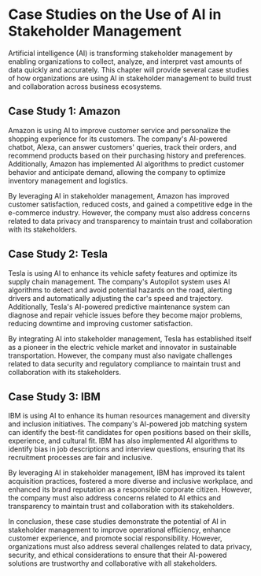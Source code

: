 Case Studies on the Use of AI in Stakeholder Management
==========================================================================================================

Artificial intelligence (AI) is transforming stakeholder management by enabling organizations to collect, analyze, and interpret vast amounts of data quickly and accurately. This chapter will provide several case studies of how organizations are using AI in stakeholder management to build trust and collaboration across business ecosystems.

Case Study 1: Amazon
--------------------

Amazon is using AI to improve customer service and personalize the shopping experience for its customers. The company's AI-powered chatbot, Alexa, can answer customers' queries, track their orders, and recommend products based on their purchasing history and preferences. Additionally, Amazon has implemented AI algorithms to predict customer behavior and anticipate demand, allowing the company to optimize inventory management and logistics.

By leveraging AI in stakeholder management, Amazon has improved customer satisfaction, reduced costs, and gained a competitive edge in the e-commerce industry. However, the company must also address concerns related to data privacy and transparency to maintain trust and collaboration with its stakeholders.

Case Study 2: Tesla
-------------------

Tesla is using AI to enhance its vehicle safety features and optimize its supply chain management. The company's Autopilot system uses AI algorithms to detect and avoid potential hazards on the road, alerting drivers and automatically adjusting the car's speed and trajectory. Additionally, Tesla's AI-powered predictive maintenance system can diagnose and repair vehicle issues before they become major problems, reducing downtime and improving customer satisfaction.

By integrating AI into stakeholder management, Tesla has established itself as a pioneer in the electric vehicle market and innovator in sustainable transportation. However, the company must also navigate challenges related to data security and regulatory compliance to maintain trust and collaboration with its stakeholders.

Case Study 3: IBM
-----------------

IBM is using AI to enhance its human resources management and diversity and inclusion initiatives. The company's AI-powered job matching system can identify the best-fit candidates for open positions based on their skills, experience, and cultural fit. IBM has also implemented AI algorithms to identify bias in job descriptions and interview questions, ensuring that its recruitment processes are fair and inclusive.

By leveraging AI in stakeholder management, IBM has improved its talent acquisition practices, fostered a more diverse and inclusive workplace, and enhanced its brand reputation as a responsible corporate citizen. However, the company must also address concerns related to AI ethics and transparency to maintain trust and collaboration with its stakeholders.

In conclusion, these case studies demonstrate the potential of AI in stakeholder management to improve operational efficiency, enhance customer experience, and promote social responsibility. However, organizations must also address several challenges related to data privacy, security, and ethical considerations to ensure that their AI-powered solutions are trustworthy and collaborative with all stakeholders.
